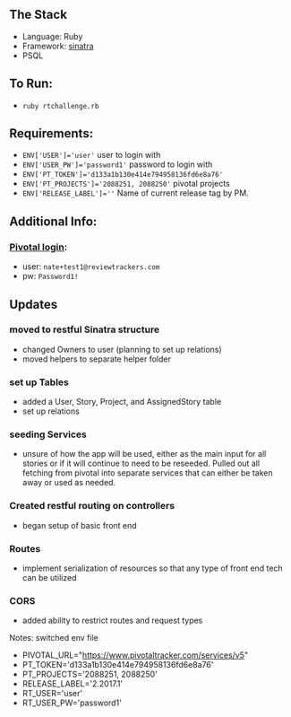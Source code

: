 ## The Stack

- Language: Ruby
- Framework: [sinatra](http://www.sinatrarb.com/)
- PSQL

## To Run:
- `ruby rtchallenge.rb`

## Requirements:
- `ENV['USER']='user'` user to login with
- `ENV['USER_PW']='password1'` password to login with
- `ENV['PT_TOKEN']='d133a1b130e414e794958136fd6e8a76'`
- `ENV['PT_PROJECTS']='2088251, 2088250'` pivotal projects
- `ENV['RELEASE_LABEL']=''` Name of current release tag by PM.

## Additional Info:

### [Pivotal login](https://www.pivotaltracker.com/signin):
- user: `nate+test1@reviewtrackers.com`
- pw: `Password1!`


## Updates

### moved to restful Sinatra structure
- changed Owners to user (planning to set up relations)
- moved helpers to separate helper folder

### set up Tables
- added a User, Story, Project, and AssignedStory table
- set up relations

### seeding Services
- unsure of how the app will be used, either as the main input for all stories or if it will continue to need to be reseeded. Pulled out all fetching from pivotal into separate services that can either be taken away or used as needed.

### Created restful routing on controllers
- began setup of basic front end

### Routes
- implement serialization of resources so that any type of front end tech can be utilized

### CORS
- added ability to restrict routes and request types


Notes: switched env file
- PIVOTAL_URL="https://www.pivotaltracker.com/services/v5"
- PT_TOKEN='d133a1b130e414e794958136fd6e8a76'
- PT_PROJECTS='2088251, 2088250'
- RELEASE_LABEL='2.2017.1'
- RT_USER='user'
- RT_USER_PW='password1'
